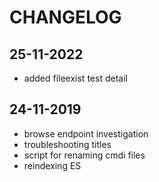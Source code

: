 # CHANGELOG

## 25-11-2022

- added fileexist test detail


## 24-11-2019

- browse endpoint investigation
- troubleshooting titles
- script for renaming cmdi files
- reindexing ES